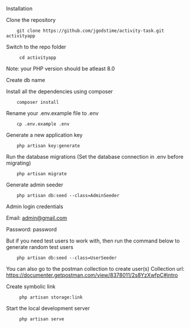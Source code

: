 Installation 


Clone the repository

        git clone https://github.com/jgodstime/activity-task.git activityapp

Switch to the repo folder

         cd activityapp

Note: your PHP version should be atleast 8.0

Create db name 

Install all the dependencies using composer

        composer install 

Rename your .env.example file to .env

        cp .env.example .env

Generate a new application key

        php artisan key:generate

Run the database migrations (Set the database connection in .env before migrating)

        php artisan migrate 


Generate admin seeder

        php artisan db:seed --class=AdminSeeder

Admin login credentials

Email: admin@gmail.com

Password: password


But if you need test users to work with, then run the command below to generate random test users

        php artisan db:seed --class=UserSeeder


You can also go to the postman collection to create user(s)
Collection url: https://documenter.getpostman.com/view/8378011/2s8YzXwfpC#intro


Create symbolic link

         php artisan storage:link


Start the local development server

         php artisan serve 
